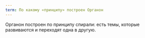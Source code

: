 ```yaml
---
term: По какому «принципу» построен Органон
---
```


Органон построен по принципу спирали: есть темы, которые
развиваются и переходят одна в другую.
